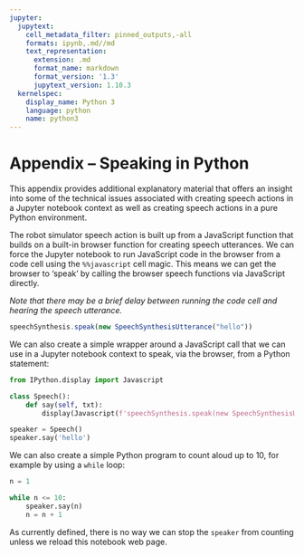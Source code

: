 ```yaml
---
jupyter:
  jupytext:
    cell_metadata_filter: pinned_outputs,-all
    formats: ipynb,.md//md
    text_representation:
      extension: .md
      format_name: markdown
      format_version: '1.3'
      jupytext_version: 1.10.3
  kernelspec:
    display_name: Python 3
    language: python
    name: python3
---
```


# Appendix – Speaking in Python

This appendix provides additional explanatory material that offers an insight into some of the technical issues associated with creating speech actions in a Jupyter notebook context as well as creating speech actions in a pure Python environment.

The robot simulator speech action is built up from a JavaScript function that builds on a built-in browser function for creating speech utterances. We can force the Jupyter notebook to run JavaScript code in the browser from a code cell using the `%%javascript` cell magic. This means we can get the browser to ‘speak’ by calling the browser speech functions via JavaScript directly.

*Note that there may be a brief delay between running the code cell and hearing the speech utterance.*

```javascript
speechSynthesis.speak(new SpeechSynthesisUtterance("hello"))
```

We can also create a simple wrapper around a JavaScript call that we can use in a Jupyter notebook context to speak, via the browser, from a Python statement:

```python pinned_outputs=[]
from IPython.display import Javascript

class Speech():
    def say(self, txt):
        display(Javascript(f'speechSynthesis.speak(new SpeechSynthesisUtterance("{txt}"))'))

speaker = Speech()
speaker.say('hello')
```

We can also create a simple Python program to count aloud up to 10, for example by using a `while` loop:

```python
n = 1

while n <= 10:
    speaker.say(n)
    n = n + 1
```

As currently defined, there is no way we can stop the `speaker` from counting unless we reload this notebook web page.

